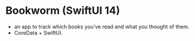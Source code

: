 # Bookworm   (SwiftUI 14)
 - an app to track which books you’ve read and what you thought of them.
 - CoreData + SwiftUI.
  
